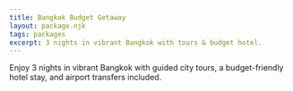 ```yaml
---
title: Bangkok Budget Getaway
layout: package.njk
tags: packages
excerpt: 3 nights in vibrant Bangkok with tours & budget hotel.
---
```

Enjoy 3 nights in vibrant Bangkok with guided city tours, a budget-friendly hotel stay, and airport transfers included.
